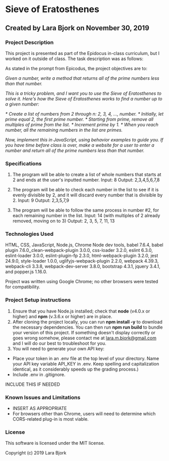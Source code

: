 # Sieve of Eratosthenes

## Created by Lara Bjork on November 30, 2019

### Project Description
This project is presented as part of the Epidocus in-class curriculum, but I worked on it outside of class. The task description was as follows:

As stated in the prompt from Epicodus, the project objectives are to:

_Given a number, write a method that returns all of the prime numbers less than that number._

_This is a tricky problem, and I want you to use the Sieve of Eratosthenes to solve it. Here's how the Sieve of Eratosthenes works to find a number up to a given number:_

_* Create a list of numbers from 2 through n: 2, 3, 4, ..., number._
_* Initially, let prime equal 2, the first prime number._
_* Starting from prime, remove all multiples of prime from the list._
_* Increment prime by 1._
_* When you reach number, all the remaining numbers in the list are primes._

_Now, implement this in JavaScript, using behavior examples to guide you. If you have time before class is over, make a website for a user to enter a number and return all of the prime numbers less than that number._

### Specifications
1. The program will be able to create a list of whole numbers that starts at 2 and ends at the user's inputted number.
Input: 8
Output: 2,3,4,5,6,7,8

2. The program will be able to check each number in the list to see if it is evenly divisible by 2, and it will discard every number that is divisible by 2.
Input: 9
Output: 2,3,5,7,9

3. The program will be able to follow the same process in number #2, for each remaining number in the list.
Input: 14 (with multiples of 2 already removed, moving on to 3)
Output: 2, 3, 5, 7, 11, 13



### Technologies Used
HTML, CSS, JavaScript, Node.js, Chrome Node dev tools, babel 7.6.4, babel plugin 7.6.0,,clean-webpack-plugin 3.0.0, css-loader 3.2.0, eslint 6.3.0, eslint-loader 3.0.0, eslint-plugin-fp 2.3.0, html-webpack-plugin 3.2.0, jest 24.9.0, style-loader 1.0.0, uglifyjs-webpack-plugin 2.2.0, webpack 4.39.3, webpack-cli 3.3.8, webpack-dev-server 3.8.0, bootstrap 4.3.1, jquery 3.4.1, and popper.js 1.16.0.

Project was written using Google Chrome; no other browsers were tested for compatibility.

### Project Setup instructions
1. Ensure that you have Node.js installed; check that **node** (v4.0.x or higher) and **npm** (v.3.6.x or higher) are in place.
2. After cloning the project locally, you can run **npm install -y** to download the necessary dependencies. You can then run **npm run build** to bundle your version of this project. If something doesn't display correctly or goes wrong somehow, please contact me at <lara.m.bjork@gmail.com> and I will do our best to troubleshoot for you.
3. You will need to generate your own API key:
  <!-- * INSERT INSTRUCTION ON GETTING AN API KEY -->
  * Place your token in an .env file at the top level of your directory. Name your API key variable API_KEY in .env. Keep spelling and capitalization identical, as it considerably speeds up the grading process.)
  * Include .env in .gitignore.
<!-- 4. You will need an extension or plug-in in your browser that can handle CORS issues. For Google Chrome, search for **Allow CORS: Access-Control-Allow-Origin**. After installing it, you will need to click on the gray "C" icon at the right of the toolbar and then, in the pop-up window, click on the "C" logo. When the "C" is orange, it is working. --> INCLUDE THIS IF NEEDED

### Known Issues and Limitations
* INSERT AS APPROPRIATE
* For browsers other than Chrome, users will need to determine which CORS-related plug-in is most viable.

### License
This software is licensed under the MIT license.

Copyright (c) 2019  Lara Bjork
